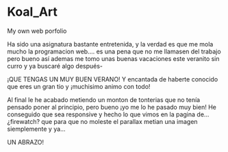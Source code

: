 # Koal_Art
My own web porfolio

Ha sido una asignatura bastante entretenida, y la verdad es que me mola mucho la programacion web.... es una pena que no me llamasen del trabajo pero bueno así ademas me tomo unas buenas vacaciones este veranito sin curro y ya buscaré algo después-


¡QUE TENGAS UN MUY BUEN VERANO! Y encantada de haberte conocido que eres un gran tio y ¡muchisimo animo con todo!


Al final le he acabado metiendo un monton de tonterias que no tenía pensado poner al principio, pero bueno ¡yo me lo he pasado muy bien!
He conseguido que sea responsive y hecho lo que vimos en la pagina de... ¿firewatch? que para que no moleste el parallax metian una imagen siemplemente y ya...

UN ABRAZO!

